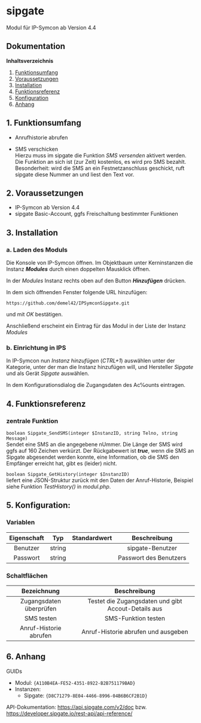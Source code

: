 # sipgate

Modul für IP-Symcon ab Version 4.4

## Dokumentation

**Inhaltsverzeichnis**

1. [Funktionsumfang](#1-funktionsumfang)
2. [Voraussetzungen](#2-voraussetzungen)
3. [Installation](#3-installation)
4. [Funktionsreferenz](#4-funktionsreferenz)
5. [Konfiguration](#5-konfiguration)
6. [Anhang](#6-anhang)

## 1. Funktionsumfang

 - Anrufhistorie abrufen
 
 - SMS verschicken<br>
 Hierzu muss im sipgate die Funktion _SMS versenden_ aktivert werden. Die Funktion an sich ist (zur Zeit) kostenlos, es wird pro SMS bezahlt.<br>
Besonderheit: wird die SMS an ein Festnetzanschluss geschickt, ruft sipgate diese Nummer an und liest den Text vor.

## 2. Voraussetzungen

 - IP-Symcon ab Version 4.4
 - sipgate Basic-Account, ggfs Freischaltung bestimmter Funktionen

## 3. Installation

### a. Laden des Moduls

Die Konsole von IP-Symcon öffnen. Im Objektbaum unter Kerninstanzen die Instanz __*Modules*__ durch einen doppelten Mausklick öffnen.

In der _Modules_ Instanz rechts oben auf den Button __*Hinzufügen*__ drücken.

In dem sich öffnenden Fenster folgende URL hinzufügen:

`https://github.com/demel42/IPSymconSipgate.git`

und mit _OK_ bestätigen.

Anschließend erscheint ein Eintrag für das Modul in der Liste der Instanz _Modules_

### b. Einrichtung in IPS

In IP-Symcon nun _Instanz hinzufügen_ (_CTRL+1_) auswählen unter der Kategorie, unter der man die Instanz hinzufügen will, und Hersteller _Sipgate_ und als Gerät _Sipgate_ auswählen.

In dem Konfigurationsdialog die Zugangsdaten des Ac℅ounts eintragen.

## 4. Funktionsreferenz

### zentrale Funktion

`boolean Sipgate_SendSMS(integer $InstanzID, string Telno, string Message)`
<br>
Sendet eine SMS an die angegebene nUmmer. Die Länge der SMS wird ggfs auf 160 Zeichen verkürzt.
Der Rückgabewert ist __*true*__, wenn die SMS an Sipgate abgesendet werden konnte, eine Information, ob die SMS den Empfänger erreicht hat, gibt es (leider) nicht.

`boolean Sipgate_GetHistory(integer $InstanzID)`
<br>
liefert eine JSON-Struktur zurück mit den Daten der Anruf-Historie, Beispiel siehe Funktion _TestHistory()_ in _modul.php_.

## 5. Konfiguration:

### Variablen

| Eigenschaft               | Typ      | Standardwert | Beschreibung |
| :-----------------------: | :-----:  | :----------: | :-------------------------------------------: |
| Benutzer                  | string   |              | sipgate-Benutzer |
| Passwort                  | string   |              | Passwort des Benutzers |

### Schaltflächen

| Bezeichnung                  | Beschreibung |
| :--------------------------: | :-------------------------------------------------: |
| Zugangsdaten überprüfen      | Testet die Zugangsdaten und gibt Accout-Details aus |
| SMS testen                   | SMS-Funktion testen |
| Anruf-Historie abrufen       | Anruf-Historie abrufen und ausgeben |

## 6. Anhang

GUIDs
- Modul: `{A110B4EA-FE52-4351-8922-B2B751179BAD}`
- Instanzen:
  - Sipgate: `{D8C71279-8E04-4466-8996-04B6B6CF2B1D}`

API-Dokumentation: https://api.sipgate.com/v2/doc bzw. https://developer.sipgate.io/rest-api/api-reference/
